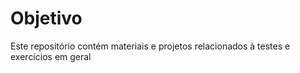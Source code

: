 # Objetivo

Este repositório contém materiais e projetos relacionados à testes e exercícios em geral

